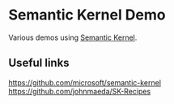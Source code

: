 # Semantic Kernel Demo
Various demos using [Semantic Kernel](https://github.com/microsoft/semantic-kernel).

## Useful links
https://github.com/microsoft/semantic-kernel
https://github.com/johnmaeda/SK-Recipes